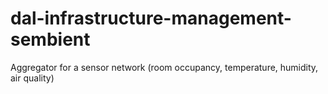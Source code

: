 # dal-infrastructure-management-sembient
Aggregator for a sensor network (room occupancy, temperature, humidity, air quality)
